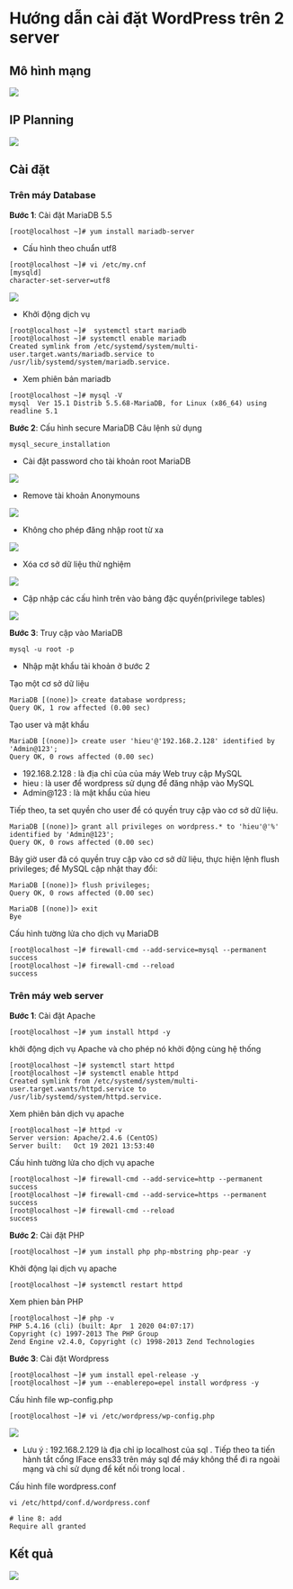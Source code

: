 # Hướng dẫn cài đặt WordPress trên 2 server
## Mô hình mạng
![](/Linux/image/wp1.png)
## IP Planning
![](/Linux/image/wp2.png)
## Cài đặt
### Trên máy Database
**Bước 1**: Cài đặt MariaDB 5.5
```
[root@localhost ~]# yum install mariadb-server
```
* Cấu hình theo chuẩn utf8
```
[root@localhost ~]# vi /etc/my.cnf
[mysqld]
character-set-server=utf8
```

![](/Linux/image/db1.png)

* Khởi động dịch vụ
```
[root@localhost ~]#  systemctl start mariadb
[root@localhost ~]# systemctl enable mariadb
Created symlink from /etc/systemd/system/multi-user.target.wants/mariadb.service to /usr/lib/systemd/system/mariadb.service.
```
* Xem phiên bản mariadb
```
[root@localhost ~]# mysql -V
mysql  Ver 15.1 Distrib 5.5.68-MariaDB, for Linux (x86_64) using readline 5.1
```

**Bước 2**: Cấu hình secure MariaDB
Câu lệnh sử dụng
```
mysql_secure_installation
```
* Cài đặt password cho tài khoản root MariaDB

![](/Linux/image/setroot.png)

* Remove tài khoản Anonymouns

![](/Linux/image/db2.png)

* Không cho phép đăng nhập root từ xa

![](/Linux/image/db3.png)

* Xóa cơ sở dữ liệu thử nghiệm

![](/Linux/image/db4.png)

* Cập nhập các cấu hình trên vào bảng đặc quyền(privilege tables)

![](/Linux/image/db5.png)

**Bước 3**: Truy cập vào MariaDB
```
mysql -u root -p
```
* Nhập mật khẩu tài khoản ở bước 2

Tạo một cơ sở dữ liệu
```
MariaDB [(none)]> create database wordpress;
Query OK, 1 row affected (0.00 sec)
```

Tạo user và mật khẩu
```
MariaDB [(none)]> create user 'hieu'@'192.168.2.128' identified by 'Admin@123';
Query OK, 0 rows affected (0.00 sec)
```
* 192.168.2.128 : là địa chỉ của của máy Web truy cập MySQL
* hieu : là user để wordpress sử dụng để đăng nhập vào MySQL
* Admin@123 : là mật khẩu của hieu

Tiếp theo, ta set quyền cho user để có quyền truy cập vào cơ sở dữ liệu.
```
MariaDB [(none)]> grant all privileges on wordpress.* to 'hieu'@'%' identified by 'Admin@123';
Query OK, 0 rows affected (0.00 sec)
```
Bây giờ user đã có quyền truy cập vào cơ sở dữ liệu, thực hiện lệnh flush privileges; để MySQL cập nhật thay đổi:
```
MariaDB [(none)]> flush privileges;
Query OK, 0 rows affected (0.00 sec)
```
```
MariaDB [(none)]> exit
Bye
```
Cấu hình tường lửa cho dịch vụ MariaDB
```
[root@localhost ~]# firewall-cmd --add-service=mysql --permanent
success
[root@localhost ~]# firewall-cmd --reload
success
```


### Trên máy web server
**Bước 1**: Cài đặt Apache
```
[root@localhost ~]# yum install httpd -y
```
khởi động dịch vụ Apache và cho phép nó khởi động cùng hệ thống
```
[root@localhost ~]# systemctl start httpd
[root@localhost ~]# systemctl enable httpd
Created symlink from /etc/systemd/system/multi-user.target.wants/httpd.service to /usr/lib/systemd/system/httpd.service.
```
Xem phiên bản dịch vụ apache
```
[root@localhost ~]# httpd -v
Server version: Apache/2.4.6 (CentOS)
Server built:   Oct 19 2021 13:53:40
```
Cấu hình tường lửa cho dịch vụ apache
```
[root@localhost ~]# firewall-cmd --add-service=http --permanent
success
[root@localhost ~]# firewall-cmd --add-service=https --permanent
success
[root@localhost ~]# firewall-cmd --reload
success
```

**Bước 2**: Cài đặt PHP
```
[root@localhost ~]# yum install php php-mbstring php-pear -y
```
Khởi động lại dịch vụ apache
```
[root@localhost ~]# systemctl restart httpd
```
Xem phien bản PHP
```
[root@localhost ~]# php -v
PHP 5.4.16 (cli) (built: Apr  1 2020 04:07:17)
Copyright (c) 1997-2013 The PHP Group
Zend Engine v2.4.0, Copyright (c) 1998-2013 Zend Technologies
```
**Bước 3**: Cài đặt Wordpress
```
[root@localhost ~]# yum install epel-release -y
[root@localhost ~]# yum --enablerepo=epel install wordpress -y
```
Cấu hình file wp-config.php
```
[root@localhost ~]# vi /etc/wordpress/wp-config.php
```

![](/Linux/image/wp3.png)

* Lưu ý : 192.168.2.129 là địa chỉ ip localhost của sql .
Tiếp theo ta tiến hành tắt cổng IFace ens33 trên máy sql để máy không thể đi ra ngoài mạng và chỉ sử dụng để kết nối trong local .

Cấu hình file wordpress.conf
```
vi /etc/httpd/conf.d/wordpress.conf

# line 8: add
Require all granted
```

## Kết quả
![](/Linux/image/wp4.png)